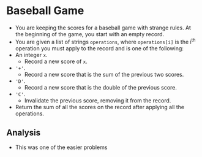 # Baseball Game
- You are keeping the scores for a baseball game with strange rules. At the beginning of the game, you start with an empty record.
- You are given a list of strings `operations`, where `operations[i]` is the i<sup>th</sup> operation you must apply to the record and is one of the following:
- An integer `x`.
  - Record a new score of `x`.
- `'+'`.
  - Record a new score that is the sum of the previous two scores.
- `'D'`.
  - Record a new score that is the double of the previous score.
- `'C'`.
  - Invalidate the previous score, removing it from the record.
- Return the sum of all the scores on the record after applying all the operations.

## Analysis
- This was one of the easier problems
